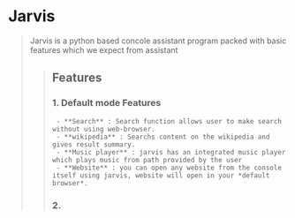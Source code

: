# Jarvis
> Jarvis is a python based concole assistant program packed with basic features which we expect from assistant
>> ## Features <br>
>> ### 1. Default mode Features
>>      - **Search** : Search function allows user to make search without using web-browser.
>>      - **wikipedia** : Searchs content on the wikipedia and gives result summary.
>>      - **Music player** : jarvis has an integrated music player which plays music from path provided by the user
>>      - **Website** : you can open any website from the console itself using jarvis, website will open in your *default browser*.
>> ### 2.  